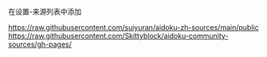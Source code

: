 在设置-来源列表中添加

https://raw.githubusercontent.com/suiyuran/aidoku-zh-sources/main/public
https://raw.githubusercontent.com/Skittyblock/aidoku-community-sources/gh-pages/